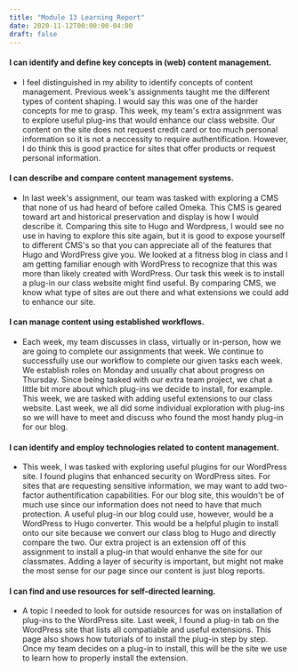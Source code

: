 ```yaml
---
title: "Module 13 Learning Report"
date: 2020-11-12T00:00:00-04:00
draft: false
---
```


#### I can identify and define key concepts in (web) content management.
- I feel distinguished in my ability to identify concepts of content management. Previous week's assignments taught me the different types of content shaping. I would say this was one of the harder concepts for me to grasp. This week, my team's extra assignment was to explore useful plug-ins that would enhance our class website. Our content on the site does not request credit card or too much personal information so it is not a neccessity to require authentification. However, I do think this is good practice for sites that offer products or request personal information. 

#### I can describe and compare content management systems.
- In last week's assignment, our team was tasked with exploring a CMS that none of us had heard of before called Omeka. This CMS is geared toward art and historical preservation and display is how I would describe it. Comparing this site to Hugo and Wordpress, I would see no use in having to explore this site again, but it is good to expose yourself to different CMS's so that you can appreciate all of the features that Hugo and WordPress give you. We looked at a fitness blog in class and I am getting familiar enough with WordPress to recognize that this was more than likely created with WordPress. Our task this week is to install a plug-in our class website might find useful. By comparing CMS, we know what type of sites are out there and what extensions we could add to enhance our site. 

#### I can manage content using established workflows.
- Each week, my team discusses in class, virtually or in-person, how we are going to complete our assignments that week. We continue to successfully use our workflow to complete our given tasks each week. We establish roles on Monday and usually chat about progress on Thursday. Since being tasked with our extra team project, we chat a little bit more about which plug-ins we decide to install, for example. This week, we are tasked with adding useful extensions to our class website. Last week, we all did some individual exploration with plug-ins so we will have to meet and discuss who found the most handy plug-in for our blog.

#### I can identify and employ technologies related to content management.
- This week, I was tasked with exploring useful plugins for our WordPress site. I found plugins that enhanced security on WordPress sites. For sites that are requesting sensitive information, we may want to add two-factor authentification capabilities. For our blog site, this wouldn't be of much use since our information does not need to have that much protection. A useful plug-in our blog could use, however, would be a WordPress to Hugo converter. This would be a helpful plugin to install onto our site because we convert our class blog to Hugo and directly compare the two. Our extra project is an extension off of this assignment to install a plug-in that would enhanve the site for our classmates. Adding a layer of security is important, but might not make the most sense for our page since our content is just blog reports.

#### I can find and use resources for self-directed learning.
- A topic I needed to look for outside resources for was on installation of plug-ins to the WordPress site. Last week, I found a plug-in tab on the WordPress site that lists all compatiable and useful extensions. This page also shows how tutorials of to install the plug-in step by step. Once my team decides on a plug-in to install, this will be the site we use to learn how to properly install the extension.
